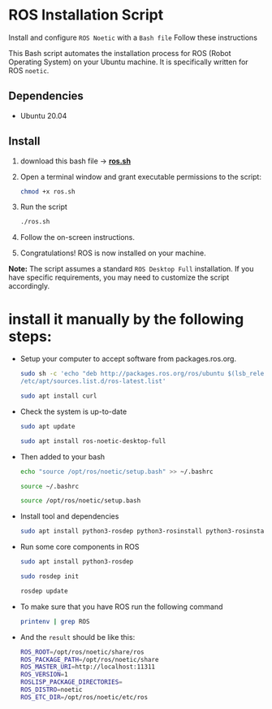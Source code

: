 

# ROS Installation Script

Install and configure `ROS Noetic` with a `Bash file` Follow these instructions

This Bash script automates the installation process for ROS (Robot Operating System) on your Ubuntu machine. It is specifically written for ROS `noetic`.

## Dependencies

* Ubuntu 20.04

## Install

1. download this bash file
    &rarr; [  **ros.sh**](ros.sh)


2. Open a terminal window and grant executable permissions to the script:

    ```bash
    chmod +x ros.sh
    ```

3. Run the script

    ```bash
    ./ros.sh
    ```

4. Follow the on-screen instructions.
5. Congratulations! ROS is now installed on your machine.

**Note:** The script assumes a standard `ROS Desktop Full` installation. If you have specific requirements, you may need to customize the script accordingly.



# install it manually by the following steps:

* Setup your computer to accept software
from packages.ros.org.


    ``` bash
    sudo sh -c 'echo "deb http://packages.ros.org/ros/ubuntu $(lsb_release -sc) main" >
    /etc/apt/sources.list.d/ros-latest.list'
    ```

    ``` bash
    sudo apt install curl  
    ```

* Check the system is up-to-date

    ```bash
    sudo apt update
    ```

    ```bash
    sudo apt install ros-noetic-desktop-full
    ```

* Then added to your bash

    ```bash
    echo "source /opt/ros/noetic/setup.bash" >> ~/.bashrc
    ```

    ```bash
    source ~/.bashrc
    ```

    ```bash
    source /opt/ros/noetic/setup.bash
    ```

* Install tool and dependencies

    ```bash
    sudo apt install python3-rosdep python3-rosinstall python3-rosinstall-generator python3-wstool build-essential
    ```

* Run some core components in ROS

    ```bash 
    sudo apt install python3-rosdep
    ```

    ```bash
    sudo rosdep init
    ```

    ```bash
    rosdep update
    ```

* To make sure that you have ROS run the following command

    ```bash
    printenv | grep ROS
    ```

* And the `result` should be like this:

    ```bash
    ROS_ROOT=/opt/ros/noetic/share/ros
    ROS_PACKAGE_PATH=/opt/ros/noetic/share
    ROS_MASTER_URI=http://localhost:11311
    ROS_VERSION=1
    ROSLISP_PACKAGE_DIRECTORIES=
    ROS_DISTRO=noetic
    ROS_ETC_DIR=/opt/ros/noetic/etc/ros
    ```